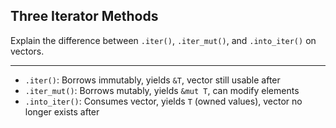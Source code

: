 ## Three Iterator Methods

Explain the difference between `.iter()`, `.iter_mut()`, and `.into_iter()` on vectors.

---

- `.iter()`: Borrows immutably, yields `&T`, vector still usable after
- `.iter_mut()`: Borrows mutably, yields `&mut T`, can modify elements
- `.into_iter()`: Consumes vector, yields `T` (owned values), vector no longer exists after

